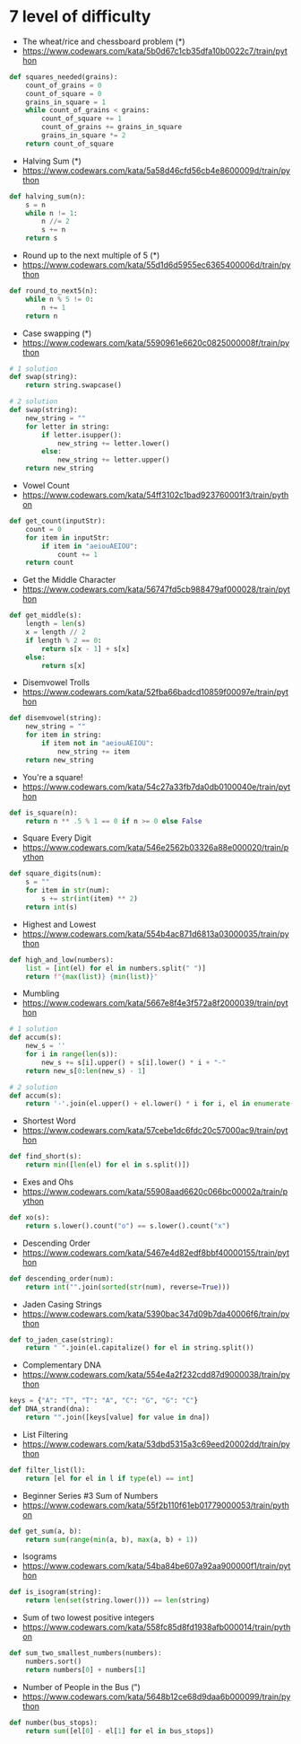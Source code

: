 # 7 level of difficulty


* The wheat/rice and chessboard problem (*)
* https://www.codewars.com/kata/5b0d67c1cb35dfa10b0022c7/train/python

```python
def squares_needed(grains):
    count_of_grains = 0
    count_of_square = 0
    grains_in_square = 1
    while count_of_grains < grains:
        count_of_square += 1
        count_of_grains += grains_in_square
        grains_in_square *= 2
    return count_of_square
```


* Halving Sum (*)
* https://www.codewars.com/kata/5a58d46cfd56cb4e8600009d/train/python

```python
def halving_sum(n):
    s = n
    while n != 1:
        n //= 2
        s += n
    return s
```


* Round up to the next multiple of 5 (*)
* https://www.codewars.com/kata/55d1d6d5955ec6365400006d/train/python

```python
def round_to_next5(n):
    while n % 5 != 0:
        n += 1
    return n
```


* Case swapping (*)
* https://www.codewars.com/kata/5590961e6620c0825000008f/train/python

```python
# 1 solution
def swap(string):
    return string.swapcase()

# 2 solution
def swap(string):
    new_string = ""
    for letter in string:
        if letter.isupper():
            new_string += letter.lower()
        else:
            new_string += letter.upper()
    return new_string
```


* Vowel Count
* https://www.codewars.com/kata/54ff3102c1bad923760001f3/train/python

```python
def get_count(inputStr):
    count = 0
    for item in inputStr:
        if item in "aeiouAEIOU":
            count += 1
    return count
```


* Get the Middle Character
* https://www.codewars.com/kata/56747fd5cb988479af000028/train/python

```python
def get_middle(s):
    length = len(s)
    x = length // 2
    if length % 2 == 0:
        return s[x - 1] + s[x]
    else:
        return s[x]
```


* Disemvowel Trolls
* https://www.codewars.com/kata/52fba66badcd10859f00097e/train/python

```python
def disemvowel(string):
    new_string = ""
    for item in string:
        if item not in "aeiouAEIOU":
            new_string += item
    return new_string
```


* You're a square!
* https://www.codewars.com/kata/54c27a33fb7da0db0100040e/train/python

```python
def is_square(n):
    return n ** .5 % 1 == 0 if n >= 0 else False
```


* Square Every Digit
* https://www.codewars.com/kata/546e2562b03326a88e000020/train/python

```python
def square_digits(num):
    s = ""
    for item in str(num):
        s += str(int(item) ** 2)
    return int(s)
```


* Highest and Lowest
* https://www.codewars.com/kata/554b4ac871d6813a03000035/train/python

```python
def high_and_low(numbers):
    list = [int(el) for el in numbers.split(" ")]
    return f"{max(list)} {min(list)}"
```


* Mumbling
* https://www.codewars.com/kata/5667e8f4e3f572a8f2000039/train/python

```python
# 1 solution
def accum(s):
    new_s = ''
    for i in range(len(s)):
        new_s += s[i].upper() + s[i].lower() * i + "-"
    return new_s[0:len(new_s) - 1]

# 2 solution
def accum(s):
    return '-'.join(el.upper() + el.lower() * i for i, el in enumerate(s))
```


* Shortest Word
* https://www.codewars.com/kata/57cebe1dc6fdc20c57000ac9/train/python

```python
def find_short(s):
    return min([len(el) for el in s.split()])
```


* Exes and Ohs
* https://www.codewars.com/kata/55908aad6620c066bc00002a/train/python

```python
def xo(s):
    return s.lower().count("o") == s.lower().count("x")
```


* Descending Order
* https://www.codewars.com/kata/5467e4d82edf8bbf40000155/train/python

```python
def descending_order(num):
    return int("".join(sorted(str(num), reverse=True)))
```


* Jaden Casing Strings
* https://www.codewars.com/kata/5390bac347d09b7da40006f6/train/python

```python
def to_jaden_case(string):
    return " ".join(el.capitalize() for el in string.split())
```


* Complementary DNA
* https://www.codewars.com/kata/554e4a2f232cdd87d9000038/train/python

```python
keys = {"A": "T", "T": "A", "C": "G", "G": "C"}
def DNA_strand(dna):
    return "".join([keys[value] for value in dna])
```


* List Filtering
* https://www.codewars.com/kata/53dbd5315a3c69eed20002dd/train/python

```python
def filter_list(l):
    return [el for el in l if type(el) == int]
```


* Beginner Series #3 Sum of Numbers
* https://www.codewars.com/kata/55f2b110f61eb01779000053/train/python

```python
def get_sum(a, b):
    return sum(range(min(a, b), max(a, b) + 1))
```


* Isograms
* https://www.codewars.com/kata/54ba84be607a92aa900000f1/train/python

```python
def is_isogram(string):
    return len(set(string.lower())) == len(string)
```


* Sum of two lowest positive integers
* https://www.codewars.com/kata/558fc85d8fd1938afb000014/train/python

```python
def sum_two_smallest_numbers(numbers):
    numbers.sort()
    return numbers[0] + numbers[1]
```


* Number of People in the Bus (")
* https://www.codewars.com/kata/5648b12ce68d9daa6b000099/train/python

```python
def number(bus_stops):
    return sum([el[0] - el[1] for el in bus_stops])
```

